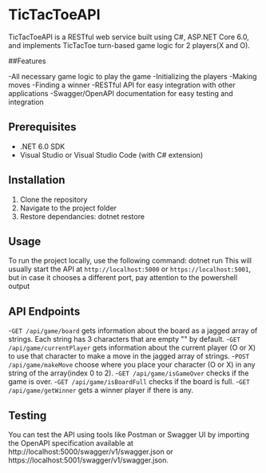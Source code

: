 # TicTacToeAPI

TicTacToeAPI is a RESTful web service built using C#, ASP.NET Core 6.0, and implements TicTacToe turn-based game logic for 2 players(X and O).

##Features

-All necessary game logic to play the game
 -Initializing the players
 -Making moves
 -Finding a winner
-RESTful API for easy integration with other applications
-Swagger/OpenAPI documentation for easy testing and integration

## Prerequisites

- .NET 6.0 SDK
- Visual Studio or Visual Studio Code (with C# extension)

## Installation

1. Clone the repository
2. Navigate to the project folder
3. Restore dependancies: dotnet restore

## Usage
To run the project locally, use the following command: dotnet run
This will usually start the API at `http://localhost:5000` or `https://localhost:5001`, but in case it chooses a different port, pay attention to the powershell output

## API Endpoints

-`GET /api/game/board` gets information about the board as a jagged array of strings. Each string has 3 characters that are empty "" by default.
-`GET /api/game/currentPlayer` gets information about the current player (O or X) to use that character to make a move in the jagged array of strings.
-`POST /api/game/makeMove` choose where you place your character (O or X) in any string of the array(index 0 to 2).
-`GET /api/game/isGameOver` checks if the game is over.
-`GET /api/game/isBoardFull` checks if the board is full.
-`GET /api/game/getWinner` gets a winner player if there is any.

## Testing

You can test the API using tools like Postman or Swagger UI by importing the OpenAPI specification available at http://localhost:5000/swagger/v1/swagger.json or https://localhost:5001/swagger/v1/swagger.json.
